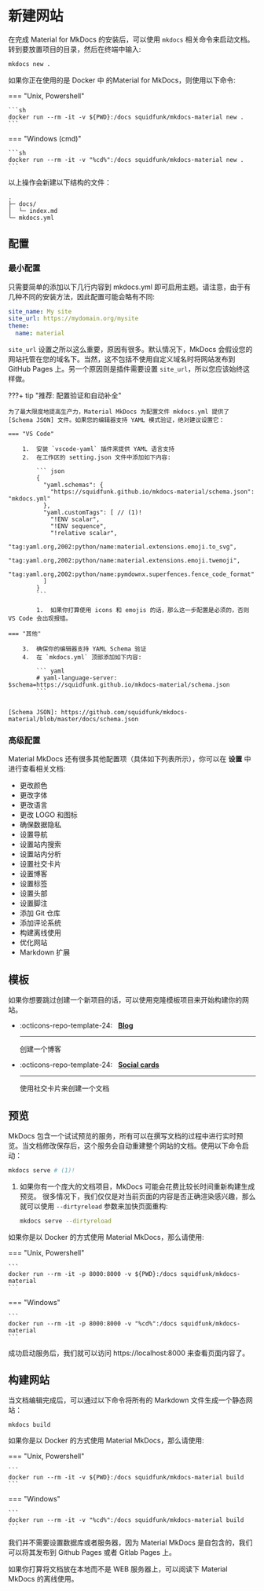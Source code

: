 # 新建网站

在完成 Material for MkDocs 的安装后，可以使用 `mkdocs` 相关命令来启动文档。转到要放置项目的目录，然后在终端中输入:

```sh
mkdocs new .
```

如果你正在使用的是 Docker 中 的Material for MkDocs，则使用以下命令:

=== "Unix, Powershell"

    ```sh
    docker run --rm -it -v ${PWD}:/docs squidfunk/mkdocs-material new .
    ```

=== "Windows (cmd)"

    ```sh
    docker run --rm -it -v "%cd%":/docs squidfunk/mkdocs-material new .
    ```

以上操作会新建以下结构的文件：

``` { .sh .no-copy }
.
├─ docs/
│  └─ index.md
└─ mkdocs.yml
```


## 配置

### 最小配置

只需要简单的添加以下几行内容到 mkdocs.yml 即可启用主题。请注意，由于有几种不同的安装方法，因此配置可能会略有不同:

``` yaml hl_lines="2-5" linenums="1"
site_name: My site
site_url: https://mydomain.org/mysite
theme:
  name: material
```

`site_url` 设置之所以这么重要，原因有很多。默认情况下，MkDocs 会假设您的网站托管在您的域名下。当然，这不包括不使用自定义域名时将网站发布到 GitHub Pages 上。另一个原因则是插件需要设置 `site_url`，所以您应该始终这样做。

???+ tip "推荐: 配置验证和自动补全"

    为了最大限度地提高生产力，Material MkDocs 为配置文件 mkdocs.yml 提供了 [Schema JSON] 文件。如果您的编辑器支持 YAML 模式验证，绝对建议设置它：

    === "VS Code"

        1.  安装 `vscode-yaml` 插件来提供 YAML 语言支持
        2.  在工作区的 setting.json 文件中添加如下内容:

            ``` json
            {
              "yaml.schemas": {
                "https://squidfunk.github.io/mkdocs-material/schema.json": "mkdocs.yml"
              },
              "yaml.customTags": [ // (1)!
                "!ENV scalar",
                "!ENV sequence",
                "!relative scalar",
                "tag:yaml.org,2002:python/name:material.extensions.emoji.to_svg",
                "tag:yaml.org,2002:python/name:material.extensions.emoji.twemoji",
                "tag:yaml.org,2002:python/name:pymdownx.superfences.fence_code_format"
              ]
            }
            ```

            1.  如果你打算使用 icons 和 emojis 的话，那么这一步配置是必须的，否则 VS Code 会出现报错。

    === "其他"

        3.  确保你的编辑器支持 YAML Schema 验证
        4.  在 `mkdocs.yml` 顶部添加如下内容:

            ``` yaml
            # yaml-language-server: $schema=https://squidfunk.github.io/mkdocs-material/schema.json
            ```


    [Schema JSON]: https://github.com/squidfunk/mkdocs-material/blob/master/docs/schema.json

### 高级配置

Material MkDocs 还有很多其他配置项（具体如下列表所示），你可以在 **设置** 中进行查看相关文档:

<div class="grid cards" markdown>

- 更改颜色
- 更改字体
- 更改语言
- 更改 LOGO 和图标
- 确保数据隐私
- 设置导航
- 设置站内搜索
- 设置站内分析
- 设置社交卡片
- 设置博客
- 设置标签
- 设置头部
- 设置脚注
- 添加 Git 仓库
- 添加评论系统
- 构建离线使用
- 优化网站
- Markdown 扩展

</div>

## 模板

如果你想要跳过创建一个新项目的话，可以使用克隆模板项目来开始构建你的网站。


<div class="grid cards" markdown>

-   :octicons-repo-template-24: &nbsp; __[Blog][blog-template]__

    ---

    创建一个博客

-   :octicons-repo-template-24: &nbsp; __[Social cards][social-cards-template]__

    ---

    使用社交卡片来创建一个文档

</div>

[blog-template]: https://github.com/mkdocs-material/create-blog
[social-cards-template]: https://github.com/mkdocs-material/create-social-cards


## 预览

MkDocs 包含一个试试预览的服务，所有可以在撰写文档的过程中进行实时预览。当文档修改保存后，这个服务会自动重建整个网站的文档。使用以下命令启动：


```sh
mkdocs serve # (1)!
```

1.  如果你有一个庞大的文档项目，MkDocs 可能会花费比较长时间重新构建生成预览。
    很多情况下，我们仅仅是对当前页面的内容是否正确渲染感兴趣，那么就可以使用
    `--dirtyreload` 参数来加快页面重构:

    ```sh
    mkdocs serve --dirtyreload
    ```

如果你是以 Docker 的方式使用 Material MkDocs，那么请使用:

=== "Unix, Powershell"

    ```
    docker run --rm -it -p 8000:8000 -v ${PWD}:/docs squidfunk/mkdocs-material
    ```

=== "Windows"

    ```
    docker run --rm -it -p 8000:8000 -v "%cd%":/docs squidfunk/mkdocs-material
    ```


成功启动服务后，我们就可以访问 https://localhost:8000 来查看页面内容了。


## 构建网站

当文档编辑完成后，可以通过以下命令将所有的 Markdown 文件生成一个静态网站：


```
mkdocs build
```

如果你是以 Docker 的方式使用 Material MkDocs，那么请使用:

=== "Unix, Powershell"

    ```
    docker run --rm -it -v ${PWD}:/docs squidfunk/mkdocs-material build
    ```

=== "Windows"

    ```
    docker run --rm -it -v "%cd%":/docs squidfunk/mkdocs-material build
    ```

我们并不需要设置数据库或者服务器，因为 Material MkDocs 是自包含的，我们可以将其发布到 Github Pages 或者 Gitlab Pages 上。

如果你打算将文档放在本地而不是 WEB 服务器上，可以阅读下 Material MkDocs 的离线使用。
